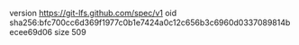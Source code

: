 version https://git-lfs.github.com/spec/v1
oid sha256:bfc700cc6d369f1977c0b1e7424a0c12c656b3c6960d0337089814becee69d06
size 509
